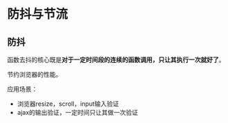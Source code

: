 # 防抖与节流

## 防抖

函数去抖的核心既是**对于一定时间段的连续的函数调用，只让其执行一次就好了**。

节约浏览器的性能。

应用场景：
+ 浏览器resize，scroll，input输入验证
+ ajax的输出验证，一定时间只让其做一次验证
